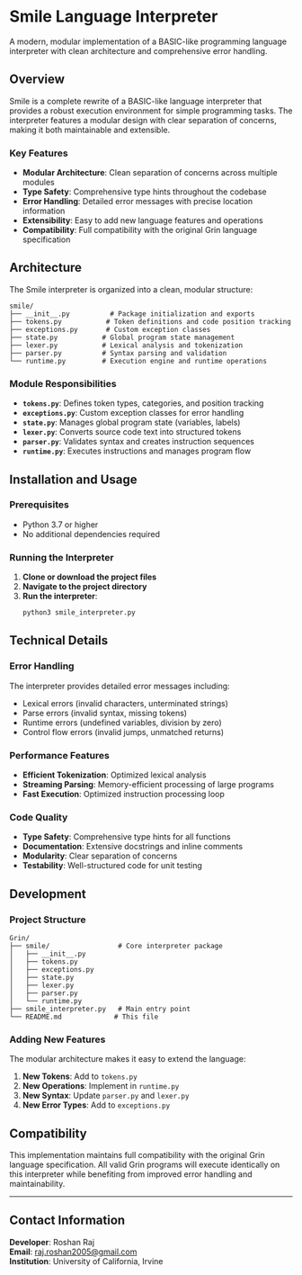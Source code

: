 # Smile Language Interpreter

A modern, modular implementation of a BASIC-like programming language interpreter with clean architecture and comprehensive error handling.

## Overview

Smile is a complete rewrite of a BASIC-like language interpreter that provides a robust execution environment for simple programming tasks. The interpreter features a modular design with clear separation of concerns, making it both maintainable and extensible.

### Key Features

- **Modular Architecture**: Clean separation of concerns across multiple modules
- **Type Safety**: Comprehensive type hints throughout the codebase
- **Error Handling**: Detailed error messages with precise location information
- **Extensibility**: Easy to add new language features and operations
- **Compatibility**: Full compatibility with the original Grin language specification

## Architecture

The Smile interpreter is organized into a clean, modular structure:

```
smile/
├── __init__.py          # Package initialization and exports
├── tokens.py           # Token definitions and code position tracking
├── exceptions.py       # Custom exception classes
├── state.py           # Global program state management
├── lexer.py           # Lexical analysis and tokenization
├── parser.py          # Syntax parsing and validation
└── runtime.py         # Execution engine and runtime operations
```

### Module Responsibilities

- **`tokens.py`**: Defines token types, categories, and position tracking
- **`exceptions.py`**: Custom exception classes for error handling
- **`state.py`**: Manages global program state (variables, labels)
- **`lexer.py`**: Converts source code text into structured tokens
- **`parser.py`**: Validates syntax and creates instruction sequences
- **`runtime.py`**: Executes instructions and manages program flow

## Installation and Usage

### Prerequisites
- Python 3.7 or higher
- No additional dependencies required

### Running the Interpreter

1. **Clone or download the project files**
2. **Navigate to the project directory**
3. **Run the interpreter**:
   ```bash
   python3 smile_interpreter.py
   ```

## Technical Details

### Error Handling
The interpreter provides detailed error messages including:
- Lexical errors (invalid characters, unterminated strings)
- Parse errors (invalid syntax, missing tokens)
- Runtime errors (undefined variables, division by zero)
- Control flow errors (invalid jumps, unmatched returns)

### Performance Features
- **Efficient Tokenization**: Optimized lexical analysis
- **Streaming Parsing**: Memory-efficient processing of large programs
- **Fast Execution**: Optimized instruction processing loop

### Code Quality
- **Type Safety**: Comprehensive type hints for all functions
- **Documentation**: Extensive docstrings and inline comments
- **Modularity**: Clear separation of concerns
- **Testability**: Well-structured code for unit testing

## Development

### Project Structure
```
Grin/
├── smile/                 # Core interpreter package
│   ├── __init__.py
│   ├── tokens.py
│   ├── exceptions.py
│   ├── state.py
│   ├── lexer.py
│   ├── parser.py
│   └── runtime.py
├── smile_interpreter.py   # Main entry point
└── README.md             # This file
```

### Adding New Features
The modular architecture makes it easy to extend the language:

1. **New Tokens**: Add to `tokens.py`
2. **New Operations**: Implement in `runtime.py`
3. **New Syntax**: Update `parser.py` and `lexer.py`
4. **New Error Types**: Add to `exceptions.py`

## Compatibility

This implementation maintains full compatibility with the original Grin language specification. All valid Grin programs will execute identically on this interpreter while benefiting from improved error handling and maintainability.

---

## Contact Information

**Developer**: Roshan Raj  
**Email**: raj.roshan2005@gmail.com  
**Institution**: University of California, Irvine 